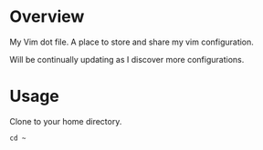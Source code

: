 # Overview

My Vim dot file. A place to store and share my vim configuration.

Will be continually updating as I discover more configurations.

# Usage

Clone to your home directory. 

`cd ~`
